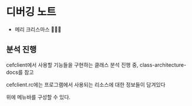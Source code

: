 # 디버깅 노트
- 메리 크리스마스 🎉😃✨

## 분석 진행
cefclient에서 사용할 기능들을 구현하는 클래스 분석 진행 중, class-architecture-docs를 참고

cefclient.rc에는 프로그램에서 사용되는 리소스에 대한 정보들이 담겨있다

위에 메뉴바를 구성할 수 있다.